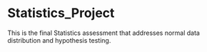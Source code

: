 # Statistics_Project
 This is the final Statistics assessment that addresses normal data distribution and hypothesis testing.
